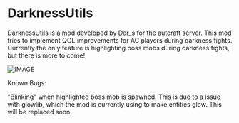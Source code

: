 # DarknessUtils

DarknessUtils is a mod developed by Der_s for the autcraft server. This mod tries to implement QOL improvements for AC players during darkness fights.
Currently the only feature is highlighting boss mobs during darkness fights, but there is more to come! 

![IMAGE](https://github.com/DersWasTaken/DarknessUtils/assets/85004622/b8122a4e-d6c7-47b5-b54c-549af312faad)

Known Bugs:

"Blinking" when highlighted boss mob is spawned. This is due to a issue with glowlib, which the mod is currently using to make entities glow. This will be replaced soon.
